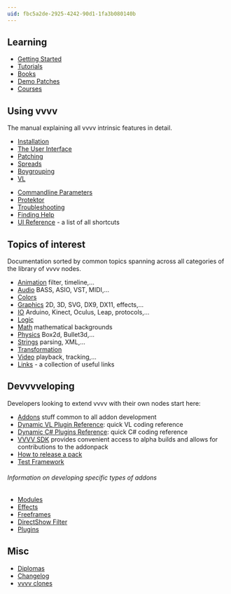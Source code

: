 ```yaml
---
uid: fbc5a2de-2925-4242-90d1-1fa3b080140b
---
```


<div class="container">
    <div class="row">
        <div class="col">
            <h2>Learning</h2>
            <ul>
                <li><a href="/learning/getting-started.html">Getting Started</a></li>
                <li><a href="learning/tutorials/index.html">Tutorials</a></li>
                <li><a href="learning/books.html">Books</a></li>
                <li><a href="learning/demo-patches.html">Demo Patches</a></li>
                <li><a href="learning/courses/courses.html">Courses</a></li>
            </ul>
        </div>
        <div class="col">
            <h2>Using vvvv</h2>
            <p>The manual explaining all vvvv intrinsic features in detail.</p>
            <ul>
                <li><a href="using-vvvv/installation.html">Installation</a></li>
                <li><a href="using-vvvv/the-user-interface/index.html">The User Interface</a></li>
                <li><a href="using-vvvv/patching/index.html">Patching</a></li>
                <li><a href="using-vvvv/spreads/index.html">Spreads</a></li>
                <li><a href="using-vvvv/boygrouping/index.html">Boygrouping</a></li>
                <li><a href="using-vvvv/vl.html">VL</a></li>
            </ul>
            <ul>
                <li><a href="using-vvvv/commandline.html">Commandline Parameters</a></li>
                <li><a href="using-vvvv/protektor.html">Protektor</a></li>
                <li><a href="using-vvvv/troubleshooting.html">Troubleshooting</a></li>
                <li><a href="using-vvvv/finding-help.html">Finding Help</a></li>
                <li><a href="using-vvvv/the-user-interface/ui-reference.html">UI Reference</a> - a list of all shortcuts</li>
            </ul>
        </div>
    </div>
    <div class="row">
        <div class="col">
            <h2>Topics of interest</h2>
            <p>Documentation sorted by common topics spanning across all categories of the library of vvvv nodes.</p>
            <ul>
                <li><a href="topics/animation/index.html">Animation</a> filter, timeline,...</li>
                <li><a href="topics/audio/index.html">Audio</a> BASS, ASIO, VST, MIDI,...</li>
                <li><a href="topics/colors/index.html">Colors</a></li>
                <li><a href="topics/graphics/index.html">Graphics</a> 2D, 3D, SVG, DX9, DX11, effects,...</li>
                <li><a href="topics/io/index.html">IO</a> Arduino, Kinect, Oculus, Leap, protocols,...</li>
                <li><a href="topics/logic/index.html">Logic</a></li>
                <li><a href="topics/math/index.html">Math</a> mathematical backgrounds</li>
                <li><a href="topics/physics/index.html">Physics</a> Box2d, Bullet3d,...</li>
                <li><a href="topics/strings/index.html">Strings</a> parsing, XML,...</li>
                <li><a href="topics/transformation/index.html">Transformation</a></li>
                <li><a href="topics/video/index.html">Video</a> playback, tracking,...</li>
                <li><a href="topics/useful-links.html">Links</a> - a collection of useful links</li>
            </ul>
        </div>
        <div class="col">
            <h2>Devvvveloping</h2>
            <p>Developers looking to extend vvvv with their own nodes start here: </p>
            <ul>
                <li><a href="devvvveloping/addons/about-addons.html">Addons</a> stuff common to all addon development</li>
                <li><a href="devvvveloping/dynamic-vl-plugin-reference.html">Dynamic VL Plugin Reference</a>: quick VL coding reference</li>
                <li><a href="devvvveloping/dynamic-csharp-plugin-reference.html">Dynamic C# Plugins Reference</a>: quick C# coding reference</li>
                <li><a href="devvvveloping/vvvv-sdk.html">VVVV SDK</a> provides convenient access to alpha builds and allows for contributions to the addonpack </li>
                <li><a href="devvvveloping/addons/howto-release-a-pack.html">How to release a pack</a></li>
                <li><a href="devvvveloping/test-framework.html">Test Framework</a></li>
            </ul>
            <h6>Information on developing specific types of addons</h6>
            <ul>
                <li><a href="devvvveloping/modules.html">Modules</a></li>
                <li><a href="devvvveloping/effects/index.html">Effects</a></li>
                <li><a href="devvvveloping/freeframes/freeframe-and-vvvv.html">Freeframes</a></li>
                <li><a href="devvvveloping/directshow-filter.html">DirectShow Filter</a></li>
                <li><a href="devvvveloping/plugins/introduction.html">Plugins</a></li>
            </ul>
        </div>
    </div>
 <div class="row">
        <div class="col">
            <h2>Misc</h2>
            <ul>
                <li><a href="devvvveloping/diplomas/diplomas.html">Diplomas</a></li>
                <li><a href="changelog/">Changelog</a></li>
                <li><a href="devvvveloping/vvvv-clones.html">vvvv clones</a></li>
            </ul>
        </div>
        <div class="col">
        </div>
    </div>
</div>
